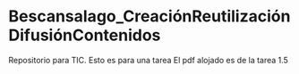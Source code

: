 # BescansaIago_CreaciónReutilizaciónDifusiónContenidos
Repositorio para TIC.
Esto es para una tarea
El pdf alojado es de la tarea 1.5

